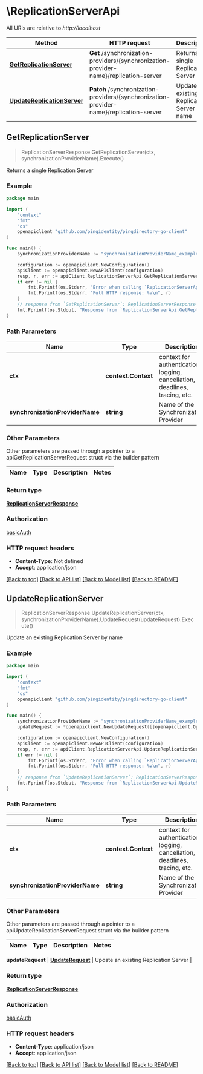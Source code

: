 # \ReplicationServerApi

All URIs are relative to *http://localhost*

Method | HTTP request | Description
------------- | ------------- | -------------
[**GetReplicationServer**](ReplicationServerApi.md#GetReplicationServer) | **Get** /synchronization-providers/{synchronization-provider-name}/replication-server | Returns a single Replication Server
[**UpdateReplicationServer**](ReplicationServerApi.md#UpdateReplicationServer) | **Patch** /synchronization-providers/{synchronization-provider-name}/replication-server | Update an existing Replication Server by name



## GetReplicationServer

> ReplicationServerResponse GetReplicationServer(ctx, synchronizationProviderName).Execute()

Returns a single Replication Server

### Example

```go
package main

import (
    "context"
    "fmt"
    "os"
    openapiclient "github.com/pingidentity/pingdirectory-go-client"
)

func main() {
    synchronizationProviderName := "synchronizationProviderName_example" // string | Name of the Synchronization Provider

    configuration := openapiclient.NewConfiguration()
    apiClient := openapiclient.NewAPIClient(configuration)
    resp, r, err := apiClient.ReplicationServerApi.GetReplicationServer(context.Background(), synchronizationProviderName).Execute()
    if err != nil {
        fmt.Fprintf(os.Stderr, "Error when calling `ReplicationServerApi.GetReplicationServer``: %v\n", err)
        fmt.Fprintf(os.Stderr, "Full HTTP response: %v\n", r)
    }
    // response from `GetReplicationServer`: ReplicationServerResponse
    fmt.Fprintf(os.Stdout, "Response from `ReplicationServerApi.GetReplicationServer`: %v\n", resp)
}
```

### Path Parameters


Name | Type | Description  | Notes
------------- | ------------- | ------------- | -------------
**ctx** | **context.Context** | context for authentication, logging, cancellation, deadlines, tracing, etc.
**synchronizationProviderName** | **string** | Name of the Synchronization Provider | 

### Other Parameters

Other parameters are passed through a pointer to a apiGetReplicationServerRequest struct via the builder pattern


Name | Type | Description  | Notes
------------- | ------------- | ------------- | -------------


### Return type

[**ReplicationServerResponse**](ReplicationServerResponse.md)

### Authorization

[basicAuth](../README.md#basicAuth)

### HTTP request headers

- **Content-Type**: Not defined
- **Accept**: application/json

[[Back to top]](#) [[Back to API list]](../README.md#documentation-for-api-endpoints)
[[Back to Model list]](../README.md#documentation-for-models)
[[Back to README]](../README.md)


## UpdateReplicationServer

> ReplicationServerResponse UpdateReplicationServer(ctx, synchronizationProviderName).UpdateRequest(updateRequest).Execute()

Update an existing Replication Server by name

### Example

```go
package main

import (
    "context"
    "fmt"
    "os"
    openapiclient "github.com/pingidentity/pingdirectory-go-client"
)

func main() {
    synchronizationProviderName := "synchronizationProviderName_example" // string | Name of the Synchronization Provider
    updateRequest := *openapiclient.NewUpdateRequest([]openapiclient.Operation{*openapiclient.NewOperation(openapiclient.EnumOperation("add"), "Path_example")}) // UpdateRequest | Update an existing Replication Server

    configuration := openapiclient.NewConfiguration()
    apiClient := openapiclient.NewAPIClient(configuration)
    resp, r, err := apiClient.ReplicationServerApi.UpdateReplicationServer(context.Background(), synchronizationProviderName).UpdateRequest(updateRequest).Execute()
    if err != nil {
        fmt.Fprintf(os.Stderr, "Error when calling `ReplicationServerApi.UpdateReplicationServer``: %v\n", err)
        fmt.Fprintf(os.Stderr, "Full HTTP response: %v\n", r)
    }
    // response from `UpdateReplicationServer`: ReplicationServerResponse
    fmt.Fprintf(os.Stdout, "Response from `ReplicationServerApi.UpdateReplicationServer`: %v\n", resp)
}
```

### Path Parameters


Name | Type | Description  | Notes
------------- | ------------- | ------------- | -------------
**ctx** | **context.Context** | context for authentication, logging, cancellation, deadlines, tracing, etc.
**synchronizationProviderName** | **string** | Name of the Synchronization Provider | 

### Other Parameters

Other parameters are passed through a pointer to a apiUpdateReplicationServerRequest struct via the builder pattern


Name | Type | Description  | Notes
------------- | ------------- | ------------- | -------------

 **updateRequest** | [**UpdateRequest**](UpdateRequest.md) | Update an existing Replication Server | 

### Return type

[**ReplicationServerResponse**](ReplicationServerResponse.md)

### Authorization

[basicAuth](../README.md#basicAuth)

### HTTP request headers

- **Content-Type**: application/json
- **Accept**: application/json

[[Back to top]](#) [[Back to API list]](../README.md#documentation-for-api-endpoints)
[[Back to Model list]](../README.md#documentation-for-models)
[[Back to README]](../README.md)

